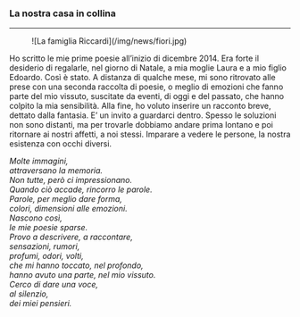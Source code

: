 ### La nostra casa in collina

---

<figure>
  ![La famiglia Riccardi](/img/news/fiori.jpg)
  <figcaption class="text-center">
  </figcaption>
</figure>

Ho scritto le mie prime  poesie  all’inizio  di dicembre 2014. Era forte il
desiderio di regalarle, nel giorno di Natale, a mia moglie Laura e a mio figlio
Edoardo. Così è stato. A distanza di qualche mese, mi sono ritrovato alle prese
con una seconda raccolta di poesie, o meglio di emozioni che fanno parte del
mio vissuto, suscitate da eventi,  di oggi e del passato, che hanno colpito
la mia sensibilità. Alla fine, ho voluto inserire un racconto breve, dettato
dalla fantasia. E’ un invito a guardarci dentro. Spesso le soluzioni non sono
distanti, ma per trovarle dobbiamo andare prima lontano e poi ritornare ai
nostri affetti, a noi stessi. Imparare a vedere le persone, la nostra esistenza
con occhi diversi.

<p class="text-center">
  <em>
    Molte immagini,<br/>
    attraversano la memoria.<br/>
    Non tutte, però ci impressionano.<br/>
    Quando ciò accade, rincorro le parole.<br/>
    Parole, per meglio dare  forma,<br/>
    colori, dimensioni alle emozioni.<br/>
    Nascono così,<br/>
    le mie poesie sparse.<br/>
    Provo a descrivere, a raccontare,<br/>
    sensazioni, rumori,<br/>
    profumi, odori, volti,<br/>
    che mi hanno toccato, nel profondo,<br/>
    hanno avuto una parte, nel mio vissuto.<br/>
    Cerco di dare una voce,<br/>
    al silenzio,<br/>
    dei miei pensieri.<br/>
  </em>
</p>

